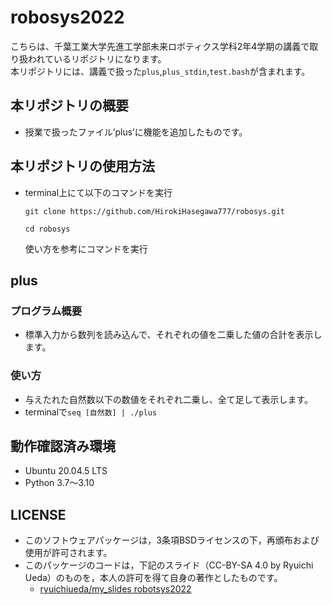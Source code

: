 # robosys2022
こちらは、千葉工業大学先進工学部未来ロボティクス学科2年4学期の講義で取り扱われているリポジトリになります。  
本リポジトリには、講義で扱った`plus`,`plus_stdin`,`test.bash`が含まれます。 

## 本リポジトリの概要
* 授業で扱ったファイル’plus’に機能を追加したものです。
## 本リポジトリの使用方法
* terminal上にて以下のコマンドを実行  
  ```
  git clone https://github.com/HirokiHasegawa777/robosys.git
  ```
  ```
  cd robosys
  ```
  使い方を参考にコマンドを実行
## plus
### プログラム概要
* 標準入力から数列を読み込んで、それぞれの値を二乗した値の合計を表示します。  
### 使い方
* 与えたれた自然数以下の数値をそれぞれ二乗し、全て足して表示します。  
* terminalで`seq [自然数] | ./plus`  

## 動作確認済み環境
* Ubuntu 20.04.5 LTS
* Python 3.7〜3.10
## LICENSE
* このソフトウェアパッケージは，3条項BSDライセンスの下，再頒布および使用が許可されます。  
* このパッケージのコードは，下記のスライド（CC-BY-SA 4.0 by Ryuichi Ueda）のものを，本人の許可を得て自身の著作としたものです。  
  * [ryuichiueda/my_slides robotsys2022](https://github.com/ryuichiueda/my_slides/tree/master/robosys_2022)